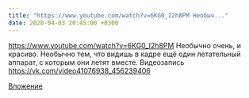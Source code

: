 ```yaml
---
title: "https://www.youtube.com/watch?v=6KG0_I2h8PM Необыч..."
date: 2020-04-03 20:45:00 +0300
---
```


https://www.youtube.com/watch?v=6KG0_I2h8PM Необычно очень, и красиво. Необычно тем, что видишь в кадре ещё один летательный аппарат, с которым они летят вместе.
Видеозапись
https://vk.com/video41076938_456239406

[Вложение](https://vk.com/video41076938_456239406)
